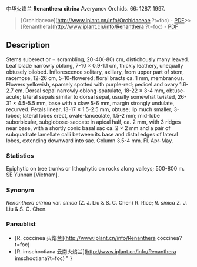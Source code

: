 中华火焰兰 **Renanthera citrina** Averyanov Orchids. 66: 1287. 1997.

> [Orchidaceae](http://www.iplant.cn/info/Orchidaceae ?t=foc) - [PDF](http://iplant.cn/foc/pdf/Orchidaceae.pdf)>>[Renanthera](http://www.iplant.cn/info/Renanthera ?t=foc) - [PDF](http://www.iplant.cn/foc/pdf/Renanthera.pdf)

## Description

Stems suberect or ± scrambling, 20-40(-80) cm, distichously many leaved. Leaf blade narrowly oblong, 7-10 × 0.9-1.1 cm, thickly leathery, unequally obtusely bilobed. Inflorescence solitary, axillary, from upper part of stem, racemose, 12-26 cm, 5-10-flowered; floral bracts ca. 1 mm, membranous. Flowers yellowish, sparsely spotted with purple-red; pedicel and ovary 1.6-2.7 cm. Dorsal sepal narrowly oblong-spatulate, 18-22 × 3-4 mm, obtuse-acute; lateral sepals similar to dorsal sepal, usually somewhat twisted, 26-31 × 4.5-5.5 mm, base with a claw 5-6 mm, margin strongly undulate, recurved. Petals linear, 13-17 × 1.5-2.5 mm, obtuse; lip much smaller, 3-lobed; lateral lobes erect, ovate-lanceolate, 1.5-2 mm; mid-lobe suborbicular, subglobose-saccate in apical half, ca. 2 mm, with 3 ridges near base, with a shortly conic basal sac ca. 2 × 2 mm and a pair of subquadrate lamellate calli between its base and distal edges of lateral lobes, extending downward into sac. Column 3.5-4 mm. Fl. Apr-May.

### Statistics
Epiphytic on tree trunks or lithophytic on rocks along valleys; 500-800 m. SE Yunnan [Vietnam].

### Synonym
*Renanthera citrina* var. *sinica* (Z. J. Liu & S. C. Chen) R. Rice; *R. sinica* Z. J. Liu & S. C. Chen.

### Parsublist

* [R.  coccinea  火焰兰](http://www.iplant.cn/info/Renanthera coccinea?t=foc)
* [R.  imschootiana  云南火焰兰](http://www.iplant.cn/info/Renanthera imschootiana?t=foc)
"
}